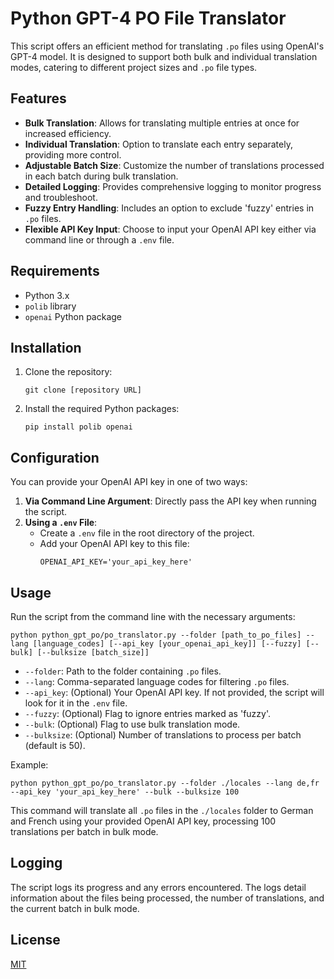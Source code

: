 # Python GPT-4 PO File Translator

This script offers an efficient method for translating `.po` files using OpenAI's GPT-4 model. It is designed to support both bulk and individual translation modes, catering to different project sizes and `.po` file types.

## Features

- **Bulk Translation**: Allows for translating multiple entries at once for increased efficiency.
- **Individual Translation**: Option to translate each entry separately, providing more control.
- **Adjustable Batch Size**: Customize the number of translations processed in each batch during bulk translation.
- **Detailed Logging**: Provides comprehensive logging to monitor progress and troubleshoot.
- **Fuzzy Entry Handling**: Includes an option to exclude 'fuzzy' entries in `.po` files.
- **Flexible API Key Input**: Choose to input your OpenAI API key either via command line or through a `.env` file.

## Requirements

- Python 3.x
- `polib` library
- `openai` Python package

## Installation

1. Clone the repository:
   ```
   git clone [repository URL]
   ```
2. Install the required Python packages:
   ```
   pip install polib openai
   ```

## Configuration

You can provide your OpenAI API key in one of two ways:

1. **Via Command Line Argument**: Directly pass the API key when running the script.
2. **Using a `.env` File**:
   - Create a `.env` file in the root directory of the project.
   - Add your OpenAI API key to this file:
     ```
     OPENAI_API_KEY='your_api_key_here'
     ```

## Usage

Run the script from the command line with the necessary arguments:

```
python python_gpt_po/po_translator.py --folder [path_to_po_files] --lang [language_codes] [--api_key [your_openai_api_key]] [--fuzzy] [--bulk] [--bulksize [batch_size]]
```

- `--folder`: Path to the folder containing `.po` files.
- `--lang`: Comma-separated language codes for filtering `.po` files.
- `--api_key`: (Optional) Your OpenAI API key. If not provided, the script will look for it in the `.env` file.
- `--fuzzy`: (Optional) Flag to ignore entries marked as 'fuzzy'.
- `--bulk`: (Optional) Flag to use bulk translation mode.
- `--bulksize`: (Optional) Number of translations to process per batch (default is 50).

Example:

```
python python_gpt_po/po_translator.py --folder ./locales --lang de,fr --api_key 'your_api_key_here' --bulk --bulksize 100
```

This command will translate all `.po` files in the `./locales` folder to German and French using your provided OpenAI API key, processing 100 translations per batch in bulk mode.

## Logging

The script logs its progress and any errors encountered. The logs detail information about the files being processed, the number of translations, and the current batch in bulk mode.

## License

[MIT](LICENSE)
